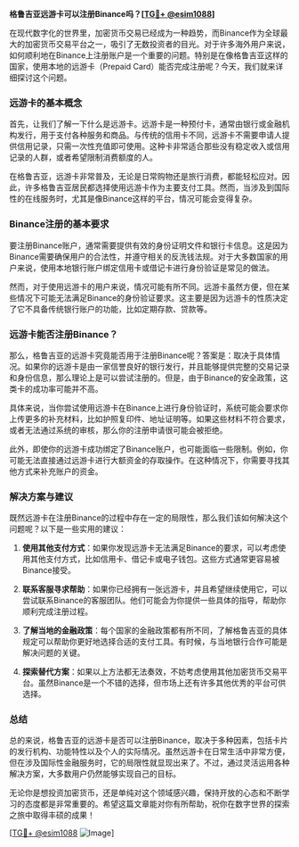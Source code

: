 **格鲁吉亚远游卡可以注册Binance吗？[[TG💪+ @esim1088](https://t.me/s/esim1088)]**

在现代数字化的世界里，加密货币交易已经成为一种趋势，而Binance作为全球最大的加密货币交易平台之一，吸引了无数投资者的目光。对于许多海外用户来说，如何顺利地在Binance上注册账户是一个重要的问题。特别是在像格鲁吉亚这样的国家，使用本地的远游卡（Prepaid Card）能否完成注册呢？今天，我们就来详细探讨这个问题。

### 远游卡的基本概念

首先，让我们了解一下什么是远游卡。远游卡是一种预付卡，通常由银行或金融机构发行，用于支付各种服务和商品。与传统的信用卡不同，远游卡不需要申请人提供信用记录，只需一次性充值即可使用。这种卡非常适合那些没有稳定收入或信用记录的人群，或者希望限制消费额度的人。

在格鲁吉亚，远游卡非常普及，无论是日常购物还是旅行消费，都能轻松应对。因此，许多格鲁吉亚居民都选择使用远游卡作为主要支付工具。然而，当涉及到国际性的在线服务时，尤其是像Binance这样的平台，情况可能会变得复杂。

### Binance注册的基本要求

要注册Binance账户，通常需要提供有效的身份证明文件和银行卡信息。这是因为Binance需要确保用户的合法性，并遵守相关的反洗钱法规。对于大多数国家的用户来说，使用本地银行账户绑定信用卡或借记卡进行身份验证是常见的做法。

然而，对于使用远游卡的用户来说，情况可能有所不同。远游卡虽然方便，但在某些情况下可能无法满足Binance的身份验证要求。这主要是因为远游卡的性质决定了它不具备传统银行账户的功能，比如定期存款、贷款等。

### 远游卡能否注册Binance？

那么，格鲁吉亚的远游卡究竟能否用于注册Binance呢？答案是：取决于具体情况。如果你的远游卡是由一家信誉良好的银行发行，并且能够提供完整的交易记录和身份信息，那么理论上是可以尝试注册的。但是，由于Binance的安全政策，这类卡的成功率可能并不高。

具体来说，当你尝试使用远游卡在Binance上进行身份验证时，系统可能会要求你上传更多的补充材料，比如护照复印件、地址证明等。如果这些材料不符合要求，或者无法通过系统的审核，那么你的注册申请很可能会被拒绝。

此外，即使你的远游卡成功绑定了Binance账户，也可能面临一些限制。例如，你可能无法直接通过远游卡进行大额资金的存取操作。在这种情况下，你需要寻找其他方式来补充账户的资金。

### 解决方案与建议

既然远游卡在注册Binance的过程中存在一定的局限性，那么我们该如何解决这个问题呢？以下是一些实用的建议：

1. **使用其他支付方式**：如果你发现远游卡无法满足Binance的要求，可以考虑使用其他支付方式，比如信用卡、借记卡或电子钱包。这些方式通常更容易被Binance接受。

2. **联系客服寻求帮助**：如果你已经拥有一张远游卡，并且希望继续使用它，可以尝试联系Binance的客服团队。他们可能会为你提供一些具体的指导，帮助你顺利完成注册过程。

3. **了解当地的金融政策**：每个国家的金融政策都有所不同，了解格鲁吉亚的具体规定可以帮助你更好地选择合适的支付工具。有时候，与当地银行合作可能是解决问题的关键。

4. **探索替代方案**：如果以上方法都无法奏效，不妨考虑使用其他加密货币交易平台。虽然Binance是一个不错的选择，但市场上还有许多其他优秀的平台可供选择。

### 总结

总的来说，格鲁吉亚的远游卡是否可以注册Binance，取决于多种因素，包括卡片的发行机构、功能特性以及个人的实际情况。虽然远游卡在日常生活中非常方便，但在涉及国际性金融服务时，它的局限性就显现出来了。不过，通过灵活运用各种解决方案，大多数用户仍然能够实现自己的目标。

无论你是想投资加密货币，还是单纯对这个领域感兴趣，保持开放的心态和不断学习的态度都是非常重要的。希望这篇文章能对你有所帮助，祝你在数字世界的探索之旅中取得丰硕的成果！

[[TG💪+ @esim1088](https://t.me/s/esim1088) ![Image](https://i.postimg.cc/4NQfJmqS/Snipaste-2025-05-13-00-14-12.png)]